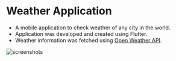 # Weather Application

- A mobile application to check weather of any city in the world.
- Application was developed and created using Flutter.
- Weather information was fetched using [Open Weather API](https://openweathermap.org/).


![screenshots](ss1.png)
